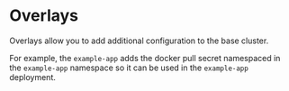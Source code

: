 # Overlays
Overlays allow you to add additional configuration to the base cluster.

For example, the `example-app` adds the docker pull secret namespaced in the `example-app` namespace so it can be used in the `example-app` deployment.

